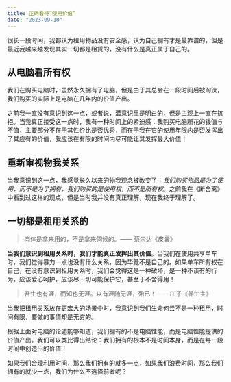 ```yaml
---
title: 正确看待“使用价值”
date: "2023-09-10"
---
```


很长一段时间，我都认为租用物品没有安全感，认为自己拥有才是最靠谱的，但是最近我越来越发现其实一切都是租赁的，没有什么是真正属于自己的。

##  从电脑看所有权

我们在购买电脑时，虽然永久拥有了电脑，但是由于其总会在一段时间后被淘汰，我们购买的实际上是电脑在几年内的价值产出。

之前我一直没有意识到这一点，或者说，潜意识里是明白的，但是主观上一直在抗拒。当我真正接受这一点时，我有一种时间上的紧迫感：我购买电脑所花的钱值与不值，主要部分不在于其性价比是否优秀，而在于我在它的使用年限内是否发挥出了其应有的价值，我应该在有限的时间内尽可能让其发挥最大价值！

##  重新审视物我关系

当我意识到这一点，我感觉长久以来的物我观念被改变了：*我们购买物品是为了使用，而不是为了拥有，我们购买的是使用权，而不是所有权*。之前我在《断舍离》中看到过这样的观点，但是当时我并没有真正理解，现在我终于理解了。

##  一切都是租用关系的

> 肉体是拿来用的，不是拿来伺候的。—— 蔡崇达《皮囊》


**当我们意识到租用关系时，我们才能真正发挥出其价值**。当我们在使用共享单车时，我们觉得暴力一点也没有什么关系，因为毕竟不是自己的。如果单车所有权在自己，在没有意识到租用关系时，我们会觉得这是一种破坏，是一种不该有的行为，应该爱心呵护，应该尽一切可能保护它，甚至于不舍得用！


> 吾生也有涯，而知也无涯。以有涯随无涯，殆已！—— 庄子《养生主》

当我把租用关系放在更宏大的场景中时，我意识到我们生命何尝不是一种租用，时间有限，要做的事情却是无穷的。

根据上面对电脑的论述能够知道，我们拥有的不是电脑性能，而是电脑性能提供的价值产出。我们可以类比得出结论：我们拥有的根本不是时间本身，而是在每一段时间中创造出的价值！

如果我们合理利用时间，那么我们拥有的就多一点，如果我们浪费时间，那么我们拥有的就少一点，我们为什么不选择前者呢？
